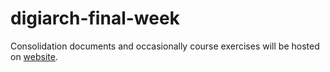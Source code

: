 # digiarch-final-week
Consolidation documents and occasionally course exercises will be hosted on [website](https://hist-digitized.netlify.app/).
